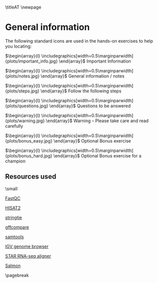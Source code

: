 \titleAT
\newpage

# General information

The following standard icons are used in the hands-on exercises to help you locating:


$\begin{array}{l}
\includegraphics[width=0.5\marginparwidth]{plots/important_info.jpg}
\end{array}$ Important Information

$\begin{array}{l}
\includegraphics[width=0.5\marginparwidth]{plots/notes.jpg}
\end{array}$ General information / notes

$\begin{array}{l}
\includegraphics[width=0.5\marginparwidth]{plots/steps.jpg}
\end{array}$ Follow the following steps

$\begin{array}{l}
\includegraphics[width=0.5\marginparwidth]{plots/questions.jpg}
\end{array}$ Questions to be answered

$\begin{array}{l}
\includegraphics[width=0.5\marginparwidth]{plots/warning.jpg}
\end{array}$ Warning – Please take care and read carefully

$\begin{array}{l}
\includegraphics[width=0.5\marginparwidth]{plots/bonus_easy.jpg}
\end{array}$ Optional Bonus exercise

$\begin{array}{l}
\includegraphics[width=0.5\marginparwidth]{plots/bonus_hard.jpg}
\end{array}$ Optional Bonus exercise for a champion

## Resources used
\small

[FastQC](https://www.bioinformatics.babraham.ac.uk/projects/fastqc/)

[HISAT2](https://ccb.jhu.edu/software/hisat2/index.shtml)

[stringtie](https://ccb.jhu.edu/software/stringtie/)

[gffcompare](https://github.com/gpertea/gffcompare)

[samtools](http://www.htslib.org/)

[IGV genome browser](http://www.broadinstitute.org/igv/)

[STAR RNA-seq aligner](https://github.com/alexdobin/STAR)

[Salmon](https://combine-lab.github.io/salmon/)

\pagebreak

